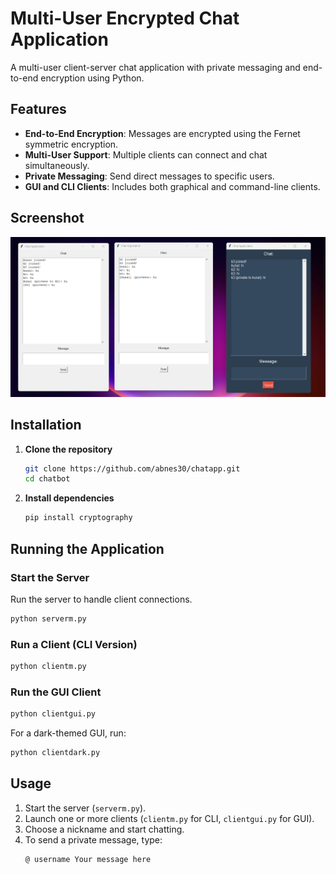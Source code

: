 # Multi-User Encrypted Chat Application

A multi-user client-server chat application with private messaging and end-to-end encryption using Python.

## Features
- **End-to-End Encryption**: Messages are encrypted using the Fernet symmetric encryption.
- **Multi-User Support**: Multiple clients can connect and chat simultaneously.
- **Private Messaging**: Send direct messages to specific users.
- **GUI and CLI Clients**: Includes both graphical and command-line clients.

## Screenshot
![Chat Application Screenshot](screenshot.png)

## Installation
1. **Clone the repository**  
   ```sh
   git clone https://github.com/abnes30/chatapp.git
   cd chatbot
   ```

2. **Install dependencies**  
   ```sh
   pip install cryptography
   ```

## Running the Application
### Start the Server
Run the server to handle client connections.
```sh
python serverm.py
```

### Run a Client (CLI Version)
```sh
python clientm.py
```

### Run the GUI Client
```sh
python clientgui.py
```

For a dark-themed GUI, run:
```sh
python clientdark.py
```

## Usage
1. Start the server (`serverm.py`).
2. Launch one or more clients (`clientm.py` for CLI, `clientgui.py` for GUI).
3. Choose a nickname and start chatting.
4. To send a private message, type:
   ```
   @ username Your message here
   ```


